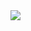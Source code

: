 <img align="center" src="https://github-readme-stats.vercel.app/api?username=carminio&show_icons=true&count_private=true&include_all_commits=true&hide=stars&title_color=fff&icon_color=79ff97&text_color=9f9f9f&bg_color=00000000&hide_border=true" />
